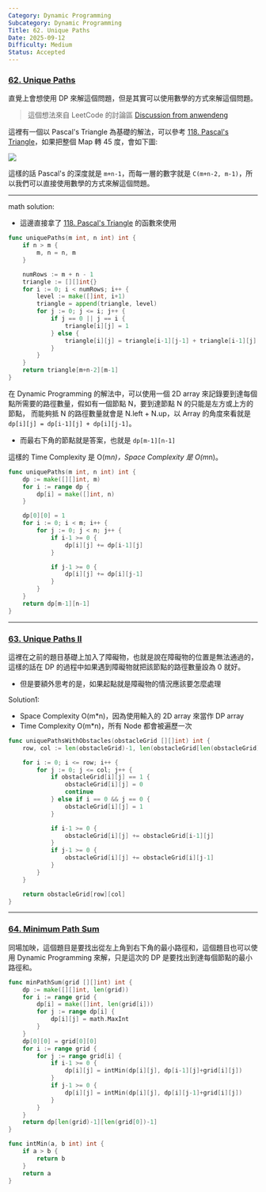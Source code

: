 ```yaml
---
Category: Dynamic Programming
Subcategory: Dynamic Programming
Title: 62. Unique Paths
Date: 2025-09-12
Difficulty: Medium
Status: Accepted
---
```

### [62. Unique Paths]

直覺上會想使用 DP 來解這個問題，但是其實可以使用數學的方式來解這個問題。

> 這個想法來自 LeetCode 的討論區 [Discussion from anwendeng]

這裡有一個以 Pascal's Triangle 為基礎的解法，可以參考 [118. Pascal's Triangle]，如果把整個 Map 轉 45 度，會如下圖:

![](https://assets.leetcode.com/users/images/bab16c1d-e39a-4683-9bd4-fbe4085cff63_1693703164.5031812.png)

這樣的話 Pascal's 的深度就是 `m+n-1`，而每一層的數字就是 `C(m+n-2, m-1)`，所以我們可以直接使用數學的方式來解這個問題。

---

math solution:
-   這邊直接拿了 [118. Pascal's Triangle] 的函數來使用
```go
func uniquePaths(m int, n int) int {
	if n > m {
		m, n = n, m
	}

	numRows := m + n - 1
	triangle := [][]int{}
	for i := 0; i < numRows; i++ {
		level := make([]int, i+1)
		triangle = append(triangle, level)
		for j := 0; j <= i; j++ {
			if j == 0 || j == i {
				triangle[i][j] = 1
			} else {
				triangle[i][j] = triangle[i-1][j-1] + triangle[i-1][j]
			}
		}
	}
	return triangle[m+n-2][m-1]
}
```

在 Dynamic Programming 的解法中，可以使用一個 2D array 來記錄要到達每個點所需要的路徑數量，假如有一個節點 N，要到達節點 N 的只能是左方或上方的節點，
而能夠抵 N 的路徑數量就會是 N.left + N.up，以 Array 的角度來看就是 `dp[i][j] = dp[i-1][j] + dp[i][j-1]`。

-	而最右下角的節點就是答案，也就是 `dp[m-1][n-1]`

這樣的 Time Complexity 是 O(m*n)，Space Complexity 是 O(m*n)。

```go
func uniquePaths(m int, n int) int {
	dp := make([][]int, m)
	for i := range dp {
		dp[i] = make([]int, n)
	}

	dp[0][0] = 1
	for i := 0; i < m; i++ {
		for j := 0; j < n; j++ {
			if i-1 >= 0 {
				dp[i][j] += dp[i-1][j]
			}

			if j-1 >= 0 {
				dp[i][j] += dp[i][j-1]
			}
		}
	}
	return dp[m-1][n-1]
}
```

[62. Unique Paths]: https://leetcode.com/problems/unique-paths/
[118. Pascal's Triangle]: https://github.com/Hotshot824/Leetcode/blob/main/Easy/118.Pascals_Triangle.md

[Discussion from anwendeng]: https://leetcode.com/problems/unique-paths/description/comments/204156011

---

### [63. Unique Paths II]

這裡在之前的題目基礎上加入了障礙物，也就是說在障礙物的位置是無法通過的，這樣的話在 DP 的過程中如果遇到障礙物就把該節點的路徑數量設為 0 就好。
-	但是要額外思考的是，如果起點就是障礙物的情況應該要怎麼處理

Solution1:
-	Space Complexity O(m*n)，因為使用輸入的 2D array 來當作 DP array
-	Time Complexity O(m*n)，所有 Node 都會被遍歷一次
```go
func uniquePathsWithObstacles(obstacleGrid [][]int) int {
	row, col := len(obstacleGrid)-1, len(obstacleGrid[len(obstacleGrid)-1])-1

	for i := 0; i <= row; i++ {
		for j := 0; j <= col; j++ {
			if obstacleGrid[i][j] == 1 {
				obstacleGrid[i][j] = 0
				continue
			} else if i == 0 && j == 0 {
				obstacleGrid[i][j] = 1
			}

			if i-1 >= 0 {
				obstacleGrid[i][j] += obstacleGrid[i-1][j]
			}
			if j-1 >= 0 {
				obstacleGrid[i][j] += obstacleGrid[i][j-1]
			}
		}
	}

	return obstacleGrid[row][col]
}
```

[63. Unique Paths II]: https://leetcode.com/problems/unique-paths-ii/

---

### [64. Minimum Path Sum]

同場加映，這個題目是要找出從左上角到右下角的最小路徑和，這個題目也可以使用 Dynamic Programming 來解，只是這次的 DP 是要找出到達每個節點的最小路徑和。

```go
func minPathSum(grid [][]int) int {
	dp := make([][]int, len(grid))
	for i := range grid {
		dp[i] = make([]int, len(grid[i]))
		for j := range dp[i] {
			dp[i][j] = math.MaxInt
		}
	}
	dp[0][0] = grid[0][0]
	for i := range grid {
		for j := range grid[i] {
			if i-1 >= 0 {
				dp[i][j] = intMin(dp[i][j], dp[i-1][j]+grid[i][j])
			}
			if j-1 >= 0 {
				dp[i][j] = intMin(dp[i][j], dp[i][j-1]+grid[i][j])
			}
		}
	}
	return dp[len(grid)-1][len(grid[0])-1]
}

func intMin(a, b int) int {
	if a > b {
		return b
	}
	return a
}
```

[64. Minimum Path Sum]: https://leetcode.com/problems/minimum-path-sum/